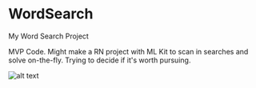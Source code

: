 # WordSearch
My Word Search Project

MVP Code.  Might make a RN project with ML Kit to scan in searches and solve on-the-fly.  Trying to decide if it's worth pursuing.

![alt text](https://i.imgur.com/97NDB4a.png)
